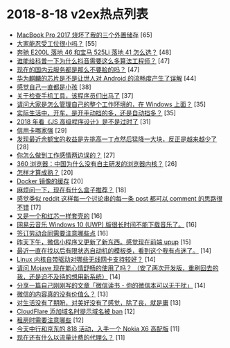 # 2018-8-18 v2ex热点列表

+ [MacBook Pro 2017 烧坏了我的三个外置储存](https://www.v2ex.com/t/480913#reply65) [65]
+ [大家能忍受工位很小吗？](https://www.v2ex.com/t/480987#reply55) [55]
+ [奔驰 E200L 落地 46 和宝马 525Li 落地 41 怎么选？](https://www.v2ex.com/t/480993#reply48) [48]
+ [谁能给科普一下为什么抖音需要这么多算法工程师？](https://www.v2ex.com/t/480911#reply47) [47]
+ [现在的国内云服务都是那么不要脸的吗？](https://www.v2ex.com/t/480956#reply47) [47]
+ [华为麒麟的芯片是不是让世人对 Android 的流畅度产生了误解](https://www.v2ex.com/t/480994#reply44) [44]
+ [感觉自己一直都是小孩](https://www.v2ex.com/t/480961#reply38) [38]
+ [关于检查手机工具，该程序员们出马了](https://www.v2ex.com/t/480908#reply37) [37]
+ [请问大家是怎么管理自己的整个工作环境的，在 Windows 上面？](https://www.v2ex.com/t/480951#reply35) [35]
+ [实际生活中，开车，是开手动挡的多，还是自动挡多？](https://www.v2ex.com/t/480974#reply35) [35]
+ [2018 年看《JS 高级程序设计》是不是过时了](https://www.v2ex.com/t/480976#reply31) [31]
+ [信用卡哪家强](https://www.v2ex.com/t/480959#reply29) [29]
+ [发现最近余额宝的收益是先挑高一丁点然后猛降一大块，反正是越来越少了](https://www.v2ex.com/t/480928#reply28) [28]
+ [你怎么做到工作感情两边误的？](https://www.v2ex.com/t/480975#reply27) [27]
+ [360 浏览器：中国为什么没有自主研发的浏览器内核？](https://www.v2ex.com/t/480954#reply26) [26]
+ [怎样才算成熟？](https://www.v2ex.com/t/480973#reply20) [20]
+ [Docker 镜像的缓存](https://www.v2ex.com/t/481011#reply20) [20]
+ [麻烦问一下，现在有什么盒子推荐？](https://www.v2ex.com/t/480916#reply18) [18]
+ [感觉类似 reddit 这样每一个讨论串的每一条 post 都可以 comment 的思路很不错](https://www.v2ex.com/t/480909#reply17) [17]
+ [又是一个和红芯一样套壳的](https://www.v2ex.com/t/481037#reply16) [16]
+ [网易云音乐 Windows 10 (UWP) 版很长时间不能下载音乐了。](https://www.v2ex.com/t/481040#reply16) [16]
+ [签订劳动合同需要注意哪些点](https://www.v2ex.com/t/480910#reply16) [16]
+ [昨天下午，微信小程序又更新了新东西。感觉现在前端 upup](https://www.v2ex.com/t/480923#reply15) [15]
+ [最近一直在找以后有限状态自动机的模板类，看到这个我有点迷了。](https://www.v2ex.com/t/480930#reply14) [14]
+ [Linux 内核自带驱动对哪些无线网卡支持较好？](https://www.v2ex.com/t/480970#reply14) [14]
+ [请问 Mojave 现在能心情舒畅的使用了吗？ （安了两次开发版，重刷回去的我，还是迫不及待的想用新系统）](https://www.v2ex.com/t/480986#reply14) [14]
+ [分享一篇自己刚刚写的文章「微信读书 - 你的微信本可以无干扰」](https://www.v2ex.com/t/481018#reply14) [14]
+ [微信的内容真的没有价值么？](https://www.v2ex.com/t/481060#reply13) [13]
+ [对生活没有了期盼，对美好没有了感觉，除了丧，就是庸](https://www.v2ex.com/t/480978#reply13) [13]
+ [CloudFlare 添加域名时提示域名被 ban](https://www.v2ex.com/t/481057#reply12) [12]
+ [租房时需要注意哪些](https://www.v2ex.com/t/480935#reply12) [12]
+ [今天中行和京东的 818 活动，入手一个 Nokia X6 高配版](https://www.v2ex.com/t/480948#reply11) [11]
+ [现在还有什么以流量计费的代理么？](https://www.v2ex.com/t/480949#reply11) [11]
